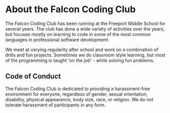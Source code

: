 # About the Falcon Coding Club

The Falcon Coding Club has been running at the Freeport Middle School for several
years.  The club has done a wide variety of activities over the years, but
focuses mostly on learning to code in some of the most common languages
in professional software development.

We meet at varying regularity after school and work on a combination of drills
and fun projects. Sometimes we do classroom style learning, but most of the
programming is taught 'on the job' - while solving fun problems.

## Code of Conduct
The Falcon Coding Club is dedicated to providing a harassment-free environment
for everyone, regardless of gender, sexual orientation, disability,
physical appearance, body size, race, or religion.  We do not tolerate
harassment of participants in any form.

